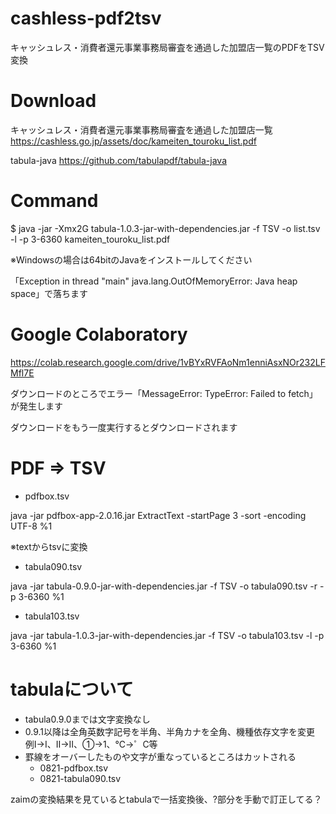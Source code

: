# cashless-pdf2tsv
キャッシュレス・消費者還元事業事務局審査を通過した加盟店一覧のPDFをTSV変換

# Download

キャッシュレス・消費者還元事業事務局審査を通過した加盟店一覧
https://cashless.go.jp/assets/doc/kameiten_touroku_list.pdf

tabula-java
https://github.com/tabulapdf/tabula-java

# Command

$ java -jar -Xmx2G tabula-1.0.3-jar-with-dependencies.jar -f TSV -o list.tsv -l -p 3-6360 kameiten_touroku_list.pdf

※Windowsの場合は64bitのJavaをインストールしてください

「Exception in thread "main" java.lang.OutOfMemoryError: Java heap space」で落ちます

# Google Colaboratory

https://colab.research.google.com/drive/1vBYxRVFAoNm1enniAsxNOr232LFMfl7E

ダウンロードのところでエラー「MessageError: TypeError: Failed to fetch」が発生します

ダウンロードをもう一度実行するとダウンロードされます

# PDF => TSV

+ pdfbox.tsv

java -jar pdfbox-app-2.0.16.jar ExtractText -startPage 3 -sort -encoding UTF-8 %1

※textからtsvに変換

+ tabula090.tsv

java -jar tabula-0.9.0-jar-with-dependencies.jar -f TSV -o tabula090.tsv -r -p 3-6360 %1

+ tabula103.tsv

java -jar tabula-1.0.3-jar-with-dependencies.jar -f TSV -o tabula103.tsv -l -p 3-6360 %1

# tabulaについて

+ tabula0.9.0までは文字変換なし
+ 0.9.1以降は全角英数字記号を半角、半角カナを全角、機種依存文字を変更　例Ⅰ→I、Ⅱ→II、①→1、℃→゜C等
+ 罫線をオーバーしたものや文字が重なっているところはカットされる
  + 0821-pdfbox.tsv
  + 0821-tabula090.tsv

zaimの変換結果を見ているとtabulaで一括変換後、?部分を手動で訂正してる？
